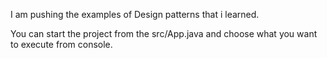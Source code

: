 I am pushing the examples of Design patterns that i learned.

You can start the project from the src/App.java and choose what you want to execute from console.